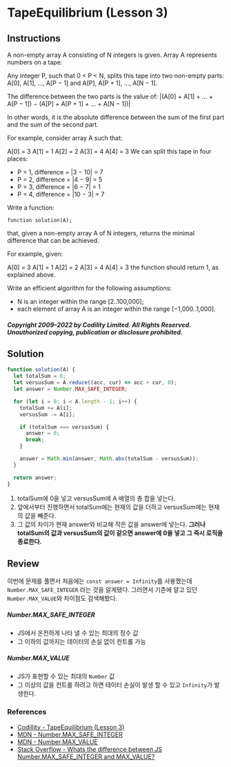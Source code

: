 # TapeEquilibrium (Lesson 3)

## Instructions

A non-empty array A consisting of N integers is given. Array A represents numbers on a tape.

Any integer P, such that 0 < P < N, splits this tape into two non-empty parts: A[0], A[1], ..., A[P − 1] and A[P], A[P + 1], ..., A[N − 1].

The difference between the two parts is the value of: |(A[0] + A[1] + ... + A[P − 1]) − (A[P] + A[P + 1] + ... + A[N − 1])|

In other words, it is the absolute difference between the sum of the first part and the sum of the second part.

For example, consider array A such that:

A[0] = 3
A[1] = 1
A[2] = 2
A[3] = 4
A[4] = 3
We can split this tape in four places:

- P = 1, difference = |3 − 10| = 7
- P = 2, difference = |4 − 9| = 5
- P = 3, difference = |6 − 7| = 1
- P = 4, difference = |10 − 3| = 7

Write a function:

```
function solution(A);
```

that, given a non-empty array A of N integers, returns the minimal difference that can be achieved.

For example, given:

A[0] = 3
A[1] = 1
A[2] = 2
A[3] = 4
A[4] = 3
the function should return 1, as explained above.

Write an efficient algorithm for the following assumptions:

- N is an integer within the range [2..100,000];
- each element of array A is an integer within the range [−1,000..1,000].

##### Copyright 2009–2022 by Codility Limited. All Rights Reserved. Unauthorized copying, publication or disclosure prohibited.

## Solution

```js
function solution(A) {
  let totalSum = 0;
  let versusSum = A.reduce((acc, cur) => acc + cur, 0);
  let answer = Number.MAX_SAFE_INTEGER;

  for (let i = 0; i < A.length - 1; i++) {
    totalSum += A[i];
    versusSum -= A[i];

    if (totalSum === versusSum) {
      answer = 0;
      break;
    }

    answer = Math.min(answer, Math.abs(totalSum - versusSum));
  }

  return answer;
}
```

1. totalSum에 0을 넣고 versusSum에 A 배열의 총 합을 넣는다.
2. 앞에서부터 진행하면서 totalSum에는 현재의 값을 더하고 versusSum에는 현재의 값을 빼준다.
3. 그 값의 차이가 현재 answer와 비교해 작은 값을 answer에 넣는다. **그러나 totalSum의 값과 versusSum의 값이 같으면 answer에 0을 넣고 그 즉시 로직을 종료한다.**

## Review

이번에 문제를 풀면서 처음에는 `const answer = Infinity`를 사용했는데 `Number.MAX_SAFE_INTEGER` 라는 것을 알게됐다. 그러면서 기존에 알고 있던 `Number.MAX_VALUE`와 차이점도 검색해봤다.

##### Number.MAX_SAFE_INTEGER

- JS에서 온전하게 나타 낼 수 있는 최대의 정수 값
- 그 이하의 값까지는 데이터의 손실 없이 컨트롤 가능

##### Number.MAX_VALUE

- JS가 표현할 수 있는 최대의 `Number` 값
- 그 이상의 값을 컨트롤 하려고 하면 테이터 손실이 발생 할 수 있고 `Infinity`가 발생한다.

### References

- [Codillity - TapeEquilibrium (Lesson 3)](https://app.codility.com/programmers/lessons/3-time_complexity/tape_equilibrium)
- [MDN - Number.MAX_SAFE_INTEGER](https://developer.mozilla.org/ko/docs/Web/JavaScript/Reference/Global_Objects/Number/MAX_SAFE_INTEGER)
- [MDN - Number.MAX_VALUE](https://developer.mozilla.org/ko/docs/Web/JavaScript/Reference/Global_Objects/Number/MAX_VALUE)
- [Stack Overflow - Whats the difference between JS Number.MAX_SAFE_INTEGER and MAX_VALUE?](https://stackoverflow.com/questions/34799226/whats-the-difference-between-js-number-max-safe-integer-and-max-value)
